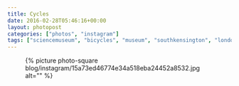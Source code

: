 ```yaml
---
title: Cycles
date: 2016-02-28T05:46:16+00:00
layout: photopost
categories: ["photos", "instagram"]
tags: ["sciencemuseum", "bicycles", "museum", "southkensington", "london"]
---
```


<figure class="photo photo--square">
  {% picture photo-square blog/instagram/15a73ed46774e34a518eba24452a8532.jpg alt="" %}
</figure>


